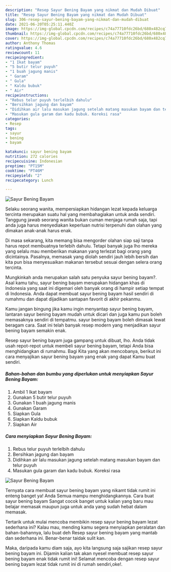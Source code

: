 ```yaml
---
description: "Resep Sayur Bening Bayam yang nikmat dan Mudah Dibuat"
title: "Resep Sayur Bening Bayam yang nikmat dan Mudah Dibuat"
slug: 306-resep-sayur-bening-bayam-yang-nikmat-dan-mudah-dibuat
date: 2021-06-20T05:25:11.440Z
image: https://img-global.cpcdn.com/recipes/c74a77710fdc26bd/680x482cq70/sayur-bening-bayam-foto-resep-utama.jpg
thumbnail: https://img-global.cpcdn.com/recipes/c74a77710fdc26bd/680x482cq70/sayur-bening-bayam-foto-resep-utama.jpg
cover: https://img-global.cpcdn.com/recipes/c74a77710fdc26bd/680x482cq70/sayur-bening-bayam-foto-resep-utama.jpg
author: Anthony Thomas
ratingvalue: 4.6
reviewcount: 11
recipeingredient:
- "1 Ikat bayam"
- "5 butir telur puyuh"
- "1 buah jagung manis"
- " Garam"
- " Gula"
- " Kaldu bubuk"
- " Air"
recipeinstructions:
- "Rebus telur puyuh terlelbih dahulu"
- "Bersihkan jagung dan bayam"
- "Didihkan air lalu masukan jagung setelah matang masukan bayam dan telur puyuh"
- "Masukan gula garam dan kadu bubuk. Koreksi rasa"
categories:
- Resep
tags:
- sayur
- bening
- bayam

katakunci: sayur bening bayam 
nutrition: 272 calories
recipecuisine: Indonesian
preptime: "PT15M"
cooktime: "PT46M"
recipeyield: "2"
recipecategory: Lunch

---
```



![Sayur Bening Bayam](https://img-global.cpcdn.com/recipes/c74a77710fdc26bd/680x482cq70/sayur-bening-bayam-foto-resep-utama.jpg)

Selaku seorang wanita, mempersiapkan hidangan lezat kepada keluarga tercinta merupakan suatu hal yang membahagiakan untuk anda sendiri. Tanggung jawab seorang  wanita bukan cuman menjaga rumah saja, tapi anda juga harus menyediakan keperluan nutrisi terpenuhi dan olahan yang dimakan anak-anak harus enak.

Di masa  sekarang, kita memang bisa mengorder olahan siap saji tanpa harus repot membuatnya terlebih dahulu. Tetapi banyak juga lho mereka yang selalu mau memberikan makanan yang terlezat bagi orang yang dicintainya. Pasalnya, memasak yang diolah sendiri jauh lebih bersih dan kita pun bisa menyesuaikan makanan tersebut sesuai dengan selera orang tercinta. 



Mungkinkah anda merupakan salah satu penyuka sayur bening bayam?. Asal kamu tahu, sayur bening bayam merupakan hidangan khas di Indonesia yang saat ini digemari oleh banyak orang di hampir setiap tempat di Indonesia. Anda dapat membuat sayur bening bayam hasil sendiri di rumahmu dan dapat dijadikan santapan favorit di akhir pekanmu.

Kamu jangan bingung jika kamu ingin menyantap sayur bening bayam, lantaran sayur bening bayam mudah untuk dicari dan juga kamu pun boleh memasaknya sendiri di tempatmu. sayur bening bayam boleh dimasak lewat beragam cara. Saat ini telah banyak resep modern yang menjadikan sayur bening bayam semakin enak.

Resep sayur bening bayam juga gampang untuk dibuat, lho. Anda tidak usah repot-repot untuk membeli sayur bening bayam, tetapi Anda bisa menghidangkan di rumahmu. Bagi Kita yang akan mencobanya, berikut ini cara menyajikan sayur bening bayam yang enak yang dapat Kamu buat sendiri.

<!--inarticleads1-->

##### Bahan-bahan dan bumbu yang diperlukan untuk menyiapkan Sayur Bening Bayam:

1. Ambil 1 Ikat bayam
1. Gunakan 5 butir telur puyuh
1. Gunakan 1 buah jagung manis
1. Gunakan  Garam
1. Siapkan  Gula
1. Siapkan  Kaldu bubuk
1. Siapkan  Air




<!--inarticleads2-->

##### Cara menyiapkan Sayur Bening Bayam:

1. Rebus telur puyuh terlelbih dahulu
1. Bersihkan jagung dan bayam
1. Didihkan air lalu masukan jagung setelah matang masukan bayam dan telur puyuh
1. Masukan gula garam dan kadu bubuk. Koreksi rasa
<img src="https://img-global.cpcdn.com/steps/2a051497798ba7de/160x128cq70/sayur-bening-bayam-langkah-memasak-4-foto.jpg" alt="Sayur Bening Bayam">



Ternyata cara membuat sayur bening bayam yang nikamt tidak rumit ini enteng banget ya! Anda Semua mampu menghidangkannya. Cara buat sayur bening bayam Sangat cocok banget untuk kalian yang baru mau belajar memasak maupun juga untuk anda yang sudah hebat dalam memasak.

Tertarik untuk mulai mencoba membikin resep sayur bening bayam lezat sederhana ini? Kalau mau, mending kamu segera menyiapkan peralatan dan bahan-bahannya, lalu buat deh Resep sayur bening bayam yang mantab dan sederhana ini. Benar-benar taidak sulit kan. 

Maka, daripada kamu diam saja, ayo kita langsung saja sajikan resep sayur bening bayam ini. Dijamin kalian tak akan nyesel membuat resep sayur bening bayam enak tidak rumit ini! Selamat mencoba dengan resep sayur bening bayam lezat tidak rumit ini di rumah sendiri,oke!.

